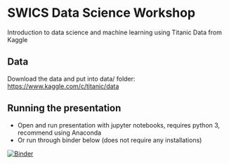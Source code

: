 # SWICS Data Science Workshop
Introduction to data science and machine learning using Titanic Data from Kaggle

## Data
Download the data and put into data/ folder:
https://www.kaggle.com/c/titanic/data

## Running the presentation
* Open and run presentation with jupyter notebooks, requires python 3, recommend using Anaconda
* Or run through binder below (does not require any installations)

[![Binder](https://mybinder.org/badge.svg)](https://mybinder.org/v2/gh/wzamlynny/data_science_workshop/master?filepath=intro_to_datascience.ipynb)
